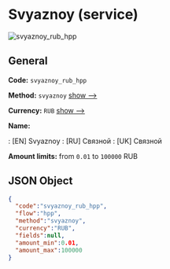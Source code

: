
# Svyaznoy (service) 
![svyaznoy_rub_hpp](https://static.openfintech.io/payment_methods/svyaznoy_rub_hpp/logo.svg?w=400&c=v0.59.26#w200)  

## General 
 
**Code:** `svyaznoy_rub_hpp` 
 
**Method:** `svyaznoy` 
 [show -->](/payment-methods/svyaznoy/) 
 
**Currency:** `RUB` [show -->](/currencies/RUB/) 
 
**Name:** 
 
:	[EN] Svyaznoy 
:	[RU] Связной 
:	[UK] Связной 
 
**Amount limits:** from `0.01` to `100000` RUB 

## JSON Object 

```json
{
  "code":"svyaznoy_rub_hpp",
  "flow":"hpp",
  "method":"svyaznoy",
  "currency":"RUB",
  "fields":null,
  "amount_min":0.01,
  "amount_max":100000
}
```  
